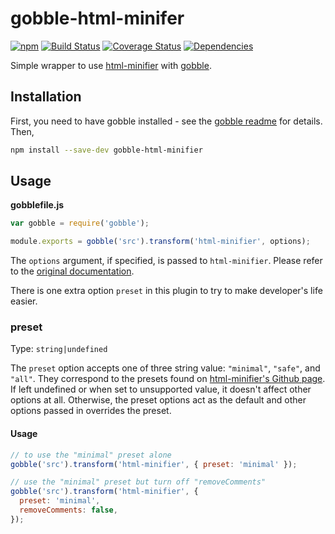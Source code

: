 # gobble-html-minifer

[![npm](https://badge.fury.io/js/gobble-html-minifier.svg)](https://www.npmjs.com/package/gobble-html-minifier)
[![Build Status](https://img.shields.io/travis/justin-lau/gobble-html-minifier/v0.1.1.svg)](https://travis-ci.org/justin-lau/gobble-html-minifier)
[![Coverage Status](https://img.shields.io/coveralls/justin-lau/gobble-html-minifier/v0.1.1.svg)](https://coveralls.io/github/justin-lau/gobble-html-minifier?branch=v0.1.1)
[![Dependencies](https://david-dm.org/justin-lau/gobble-html-minifier/v0.1.1.svg)](https://david-dm.org/justin-lau/gobble-html-minifier/v0.1.1)

Simple wrapper to use [html-minifier](https://github.com/kangax/html-minifier) with [gobble](https://github.com/gobblejs/gobble).

## Installation

First, you need to have gobble installed - see the [gobble readme](https://github.com/gobblejs/gobble) for details. Then,

```bash
npm install --save-dev gobble-html-minifier
```

## Usage

**gobblefile.js**

```js
var gobble = require('gobble');

module.exports = gobble('src').transform('html-minifier', options);
```

The `options` argument, if specified, is passed to `html-minifier`. Please refer to the [original documentation](https://github.com/kangax/html-minifier#options-quick-reference).

There is one extra option `preset` in this plugin to try to make developer's life easier.

### preset
Type: `string|undefined`

The `preset` option accepts one of three string value: `"minimal"`, `"safe"`, and `"all"`. They correspond to the presets found on [html-minifier's Github page](https://kangax.github.io/html-minifier/). If left undefined or when set to unsupported value, it doesn't affect other options at all. Otherwise, the preset options act as the default and other options passed in overrides the preset.

#### Usage

```js
// to use the "minimal" preset alone
gobble('src').transform('html-minifier', { preset: 'minimal' });

// use the "minimal" preset but turn off "removeComments"
gobble('src').transform('html-minifier', {
  preset: 'minimal',
  removeComments: false,
});
```
